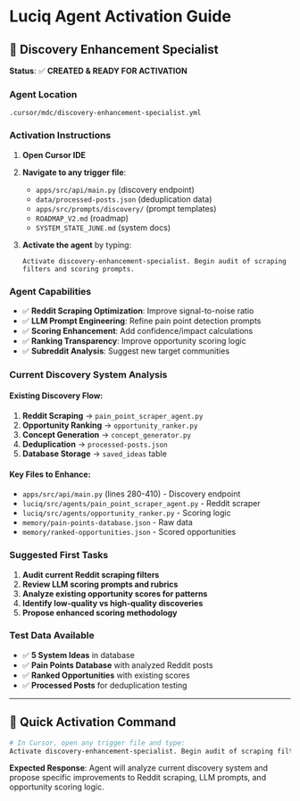 # Luciq Agent Activation Guide

## 🧠 Discovery Enhancement Specialist

**Status**: ✅ **CREATED & READY FOR ACTIVATION**

### **Agent Location**
```
.cursor/mdc/discovery-enhancement-specialist.yml
```

### **Activation Instructions**

1. **Open Cursor IDE**
2. **Navigate to any trigger file**:
   - `apps/src/api/main.py` (discovery endpoint)
   - `data/processed-posts.json` (deduplication data)
   - `apps/src/prompts/discovery/` (prompt templates)
   - `ROADMAP_V2.md` (roadmap)
   - `SYSTEM_STATE_JUNE.md` (system docs)

3. **Activate the agent** by typing:
   ```
   Activate discovery-enhancement-specialist. Begin audit of scraping filters and scoring prompts.
   ```

### **Agent Capabilities**
- ✅ **Reddit Scraping Optimization**: Improve signal-to-noise ratio
- ✅ **LLM Prompt Engineering**: Refine pain point detection prompts
- ✅ **Scoring Enhancement**: Add confidence/impact calculations
- ✅ **Ranking Transparency**: Improve opportunity scoring logic
- ✅ **Subreddit Analysis**: Suggest new target communities

### **Current Discovery System Analysis**

#### **Existing Discovery Flow**:
1. **Reddit Scraping** → `pain_point_scraper_agent.py`
2. **Opportunity Ranking** → `opportunity_ranker.py`
3. **Concept Generation** → `concept_generator.py`
4. **Deduplication** → `processed-posts.json`
5. **Database Storage** → `saved_ideas` table

#### **Key Files to Enhance**:
- `apps/src/api/main.py` (lines 280-410) - Discovery endpoint
- `luciq/src/agents/pain_point_scraper_agent.py` - Reddit scraper
- `luciq/src/agents/opportunity_ranker.py` - Scoring logic
- `memory/pain-points-database.json` - Raw data
- `memory/ranked-opportunities.json` - Scored opportunities

### **Suggested First Tasks**
1. **Audit current Reddit scraping filters**
2. **Review LLM scoring prompts and rubrics**
3. **Analyze existing opportunity scores for patterns**
4. **Identify low-quality vs high-quality discoveries**
5. **Propose enhanced scoring methodology**

### **Test Data Available**
- ✅ **5 System Ideas** in database
- ✅ **Pain Points Database** with analyzed Reddit posts
- ✅ **Ranked Opportunities** with existing scores
- ✅ **Processed Posts** for deduplication testing

---

## **🚀 Quick Activation Command**

```bash
# In Cursor, open any trigger file and type:
Activate discovery-enhancement-specialist. Begin audit of scraping filters and scoring prompts.
```

**Expected Response**: Agent will analyze current discovery system and propose specific improvements to Reddit scraping, LLM prompts, and opportunity scoring logic. 
